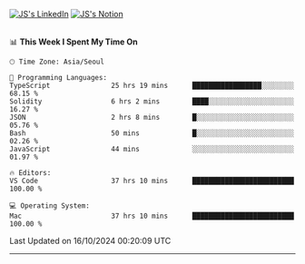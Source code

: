
[![JS's LinkedIn](https://img.shields.io/badge/LinkedIn-blue?style=for-the-badge&logo=linkedin)](https://www.linkedin.com/in/jaeseung-lee-5a2a32139/) 
[![JS's Notion](https://img.shields.io/badge/Notion-black?style=for-the-badge&logo=notion)](https://bit.ly/ljswiki1) <br><br>
<!-- ![JS's GitHub stats](https://github-readme-stats-lemon-five.vercel.app/api?username=tkxkd0159&hide=contribs,prs,stars,issues&show_icons=true&theme=react&include_all_commits=true)   -->
<!-- ![Top Langs](https://github-readme-stats-lemon-five.vercel.app/api/top-langs/?username=tkxkd0159&layout=compact&hide=jupyter%20notebook,scss,html,css&langs_count=10)  -->


<!--START_SECTION:waka-->
📊 **This Week I Spent My Time On** 

```text
🕑︎ Time Zone: Asia/Seoul

💬 Programming Languages: 
TypeScript               25 hrs 19 mins      █████████████████░░░░░░░░   68.15 % 
Solidity                 6 hrs 2 mins        ████░░░░░░░░░░░░░░░░░░░░░   16.27 % 
JSON                     2 hrs 8 mins        █░░░░░░░░░░░░░░░░░░░░░░░░   05.76 % 
Bash                     50 mins             █░░░░░░░░░░░░░░░░░░░░░░░░   02.26 % 
JavaScript               44 mins             ░░░░░░░░░░░░░░░░░░░░░░░░░   01.97 % 

🔥 Editors: 
VS Code                  37 hrs 10 mins      █████████████████████████   100.00 % 

💻 Operating System: 
Mac                      37 hrs 10 mins      █████████████████████████   100.00 % 
```


 Last Updated on 16/10/2024 00:20:09 UTC
<!--END_SECTION:waka-->

---
<!---
<a href="https://github.com/tkxkd0159/books">
  <img align="center" src="https://github-readme-stats-lemon-five.vercel.app/api/pin/?username=tkxkd0159&repo=books&theme=react" />
</a>
-->

<!---
- 🔭 I’m currently working on ...
- 🌱 I’m currently learning blockchain and distributed network
- 👯 I’m looking to collaborate on ...
- 🤔 I’m looking for help with ...
- 💬 Ask me about ...
- 📫 How to reach me: ...
- 😄 Pronouns: ...
- ⚡ Fun fact: ...
-->
